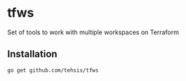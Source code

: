 # tfws

Set of tools to work with multiple workspaces on Terraform

## Installation

`go get github.com/tehsis/tfws`